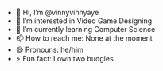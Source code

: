 - 👋 Hi, I’m @vinnyvinnyaye
- 👀 I’m interested in Video Game Designing
- 🌱 I’m currently learning Computer Science
- 📫 How to reach me: None at the moment
- 😄 Pronouns: he/him
- ⚡ Fun fact: I own two budgies.

<!---
vinnyvinnyaye/vinnyvinnyaye is a ✨ special ✨ repository because its `README.md` (this file) appears on your GitHub profile.
You can click the Preview link to take a look at your changes.
--->
